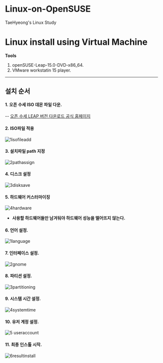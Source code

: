# Linux-on-OpenSUSE
TaeHyeong's Linux Study

# Linux install using Virtual Machine 

**Tools**
1. openSUSE-Leap-15.0-DVD-x86_64.
2. VMware workstatin 15 player.
****

## 설치 순서
#### 1. 오픈 수세 ISO 데몬 파일 다운.
 -- [오픈 수세 LEAP 버전 다운로드 공식 홈페이지](https://software.opensuse.org/distributions/leap)
 
#### 2. ISO파일 적용
![1isofileadd](https://user-images.githubusercontent.com/44318904/49155277-e2f4c400-f35d-11e8-816d-735501d12f50.PNG)

#### 3. 설치파일 path 지정
![2pathassign](https://user-images.githubusercontent.com/44318904/49155424-3ff07a00-f35e-11e8-980d-c9d8d56a26c4.PNG)

#### 4.  디스크 설정
![3disksave](https://user-images.githubusercontent.com/44318904/49155432-47178800-f35e-11e8-98ba-04e8c0c55017.PNG)

#### 5. 하드웨어 커스터마이징
![4hardware](https://user-images.githubusercontent.com/44318904/49155451-526ab380-f35e-11e8-8b02-7bc00e483c95.PNG)
+ **사용할 하드웨어들만 남겨둬야 하드웨어 성능을 떨어뜨지 않는다.**

#### 6. 언어 설정.
![1language](https://user-images.githubusercontent.com/44318904/49155342-0d468180-f35e-11e8-870e-fe1ce3d9b3fc.PNG)

#### 7. 인터페이스 설정.
![2gnome](https://user-images.githubusercontent.com/44318904/49155354-15062600-f35e-11e8-91f8-73be3f43e017.PNG)

#### 8.  파티션 설정.
![3partitioning](https://user-images.githubusercontent.com/44318904/49155372-1d5e6100-f35e-11e8-946c-0a56ee010397.PNG)

#### 9. 시스템 시간 설정.
![4systemtime](https://user-images.githubusercontent.com/44318904/49155382-251e0580-f35e-11e8-96c3-4c87c2b73d01.PNG)

#### 10. 유저 계정 설정.
![5 useraccount](https://user-images.githubusercontent.com/44318904/49155396-2ea76d80-f35e-11e8-9350-7b7461a64dd2.PNG)

#### 11. 최종 인스톨 시작.
![6resultinstall](https://user-images.githubusercontent.com/44318904/49155411-37983f00-f35e-11e8-9f45-9ed9f5e0efeb.PNG)
